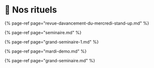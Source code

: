 # 📆 Nos rituels

{% page-ref page="revue-davancement-du-mercredi-stand-up.md" %}

{% page-ref page="seminaire.md" %}

{% page-ref page="grand-seminaire-1.md" %}

{% page-ref page="mardi-demo.md" %}

{% page-ref page="grand-seminaire.md" %}



